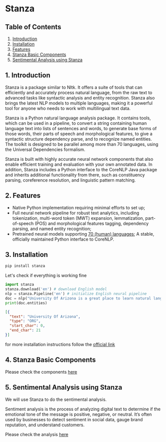 # Stanza

## Table of Contents

1. [Introduction](#Introduction)
2. [Installation](#Installation)
3. [Features](#Features)
4. [Stanza Basic Components](#Stanza_Basic_Components)
5. [Sentimental Analysis using Stanza](Stanza.md)

<a name="Introduction"></a>
## 1. Introduction

Stanza is a package similar to Nltk. It offers a suite of tools that can efficiently and accurately process natural language, from the raw text to advanced tasks like syntactic analysis and entity recognition. Stanza also brings the latest NLP models to multiple languages, making it a powerful tool for anyone who needs to work with multilingual text data.

Stanza is a Python natural language analysis package. It contains tools, which can be used in a pipeline, to convert a string containing human language text into lists of sentences and words, to generate base forms of those words, their parts of speech and morphological features, to give a syntactic structure dependency parse, and to recognize named entities. The toolkit is designed to be parallel among more than 70 languages, using the Universal Dependencies formalism.

Stanza is built with highly accurate neural network components that also enable efficient training and evaluation with your own annotated data. 
In addition, Stanza includes a Python interface to the CoreNLP Java package and inherits additional functionality from there, such as constituency parsing, coreference resolution, and linguistic pattern matching.

<a name="Features"></a>
## 2. Features

- Native Python implementation requiring minimal efforts to set up;
- Full neural network pipeline for robust text analytics, including tokenization, multi-word token (MWT) expansion, lemmatization, part-of-speech (POS) and morphological features tagging, dependency parsing, and named entity recognition;
- Pretrained neural models supporting [70 (human) languages](https://stanfordnlp.github.io/stanza/models.html#human-languages-supported-by-stanza);
A stable, officially maintained Python interface to CoreNLP.

<a name="Installation"></a>
## 3. Installation

``` bash
pip install stanza
```

Let's check if everything is working fine

```python
import stanza
stanza.download('en') # download English model
nlp = stanza.Pipeline('en') # initialize English neural pipeline
doc = nlp("University Of Arizona is a great place to learn natural language processing") # run annotation over a sentence
print(doc.entities)
```
```json
[{
  "text": "University Of Arizona",
  "type": "ORG",
  "start_char": 0,
  "end_char": 21
}]
```
for more installation instructions follow the [official link](https://stanfordnlp.github.io/stanza/installation_usage.html)


<a name="Stanza_Basic_Components"></a>

## 4. Stanza Basic Components

Please check the components [here](BasicComponents.md)

## 5. Sentimental Analysis using Stanza

We will use Stanza to do the sentimental analysis. 

Sentiment analysis is the process of analyzing digital text to determine if the emotional tone of the message is positive, negative, or neutral. It’s often used by businesses to detect sentiment in social data, gauge brand reputation, and understand customers.

Please check the analysis [here](Stanza.md)